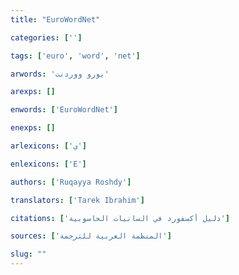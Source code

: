 ```yaml
---
title: "EuroWordNet"

categories: ['']

tags: ['euro', 'word', 'net']

arwords: 'يورو ووردنت'

arexps: []

enwords: ['EuroWordNet']

enexps: []

arlexicons: ['ي']

enlexicons: ['E']

authors: ['Ruqayya Roshdy']

translators: ['Tarek Ibrahim']

citations: ['دليل أكسفورد في السانيات الحاسوبية']

sources: ['المنظمة العربية للترجمة']

slug: ""
---
```

